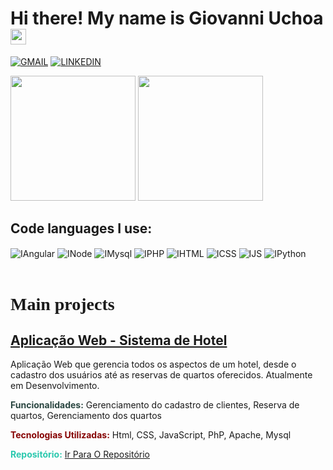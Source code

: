 
# Hi there! My name is Giovanni Uchoa <img src="https://media.giphy.com/media/hvRJCLFzcasrR4ia7z/giphy.gif" width="25">

[![GMAIL](https://img.shields.io/badge/Gmail-D14836?style=for-the-badge&logo=gmail&logoColor=white)](mailto:gi.lucca10@gmail.com)
[![LINKEDIN](https://img.shields.io/badge/LinkedIn-0077B5?style=for-the-badge&logo=linkedin&logoColor=white)](https://www.linkedin.com/in/giovanniuchoa/)

<picture >
<source height=200px
  srcset="https://github-readme-stats.vercel.app/api?username=giovanniuchoa&show_icons=true&theme=dark&rank_icon=github&count_private"
  media="(prefers-color-scheme: dark)"
/>
<img height=200px src="https://github-readme-stats.vercel.app/api?username=jvg21&show_icons=true&rank_icon=github&count_private" />
</picture>

<picture>
<source height=200px
  srcset="https://github-readme-stats.vercel.app/api/top-langs/?username=giovanniuchoa&layout=donut&theme=dark"
  media="(prefers-color-scheme: dark)"
/>
<source height=200px
  srcset="https://github-readme-stats.vercel.app/api/top-langs/?username=giovanniuchoa&layout=donut"
  media="(prefers-color-scheme: light), (prefers-color-scheme: no-preference)"
/>
<img height=200px src="https://github-readme-stats.vercel.app/api/top-langs/?username=giovanniuchoa&layout=donut" />
</picture> <br/>

<h2>Code languages I use:</h2>
<div style="display: inline_block">
  <img align="center" alt="IAngular"  src="https://img.shields.io/badge/Angular-DD0031?style=for-the-badge&logo=Angular&logoColor=white">
  <img align="center" alt="INode"  src="https://img.shields.io/badge/Node.js-43853d?style=for-the-badge&logo=Node.js&logoColor=white">
  <img align="center" alt="IMysql"  src="https://img.shields.io/badge/MySQL-ffa500?style=for-the-badge&logo=mysql&logoColor=black">
  <img align="center" alt="IPHP" src="https://img.shields.io/badge/PHP-777BB4?style=for-the-badge&logo=php&logoColor=white">
  <img align="center" alt="IHTML" src="https://img.shields.io/badge/HTML5-E34F26?style=for-the-badge&logo=html5&logoColor=white">
  <img align="center" alt="ICSS"  src="https://img.shields.io/badge/CSS3-1572B6?style=for-the-badge&logo=css3&logoColor=white">
  <img align="center" alt="IJS"  src="https://img.shields.io/badge/JavaScript-F7DF1E?style=for-the-badge&logo=javascript&logoColor=black">
  <img align="center" alt="IPython"  src="https://img.shields.io/badge/Python-14354C?style=for-the-badge&logo=python&logoColor=white">
</div>
<br/>

<h1 style="font-family:	Times New Roman;"><strong>Main projects</strong></h1>

<h2 style="text-decoration: underline">Aplicação Web - Sistema de Hotel</h2>
<p>Aplicação Web que gerencia todos os aspectos de um hotel, desde o cadastro dos usuários até as reservas de quartos  oferecidos. Atualmente em Desenvolvimento.</p>
<p><b style="color:#2a4641">Funcionalidades:</b> Gerenciamento do cadastro de clientes, Reserva de quartos, Gerenciamento dos quartos</p>
<p><b style="color:#860202">Tecnologias Utilizadas:</b> Html, CSS, JavaScript, PhP, Apache, Mysql</p>
<p><b style="color:#2AC8AE">Repositório:</b> <a href="https://github.com/jvg21/Projeto_XpCriativa">Ir Para O Repositório</a></p>


